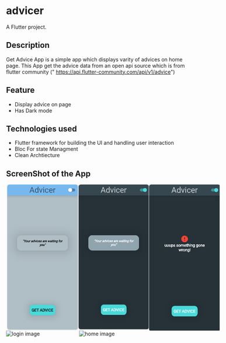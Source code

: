 # advicer

A  Flutter project.

## Description
Get Advice App is a simple app which displays varity of advices on home page. This App get the advice data from an open api source which is from flutter community (" https://api.flutter-community.com/api/v1/advice")
## Feature
  * Display advice on page
  * Has Dark mode
## Technologies used
  * Flutter framework for building the UI and handling user interaction
  * Bloc For state Managment
  * Clean Archtiecture

## ScreenShot of the App
<div style="display: flex;">
<img src="/advicer/image_for_readme/first.png" alt="login image" width="200" height="400">
<img src="/advicer/image_for_readme/second.png" alt="home image" width="200" height="400">
<img src="/advicer/image_for_readme/third.png" alt="month image" width="200" height="400">
</div>
<div style="display: flex;">
<img src="/image_for_readMe/fourth.png" alt="login image" width="200" height="400">
<img src="/image_for_readMe/fifth.png" alt="home image" width="200" height="400">

</div>
    
